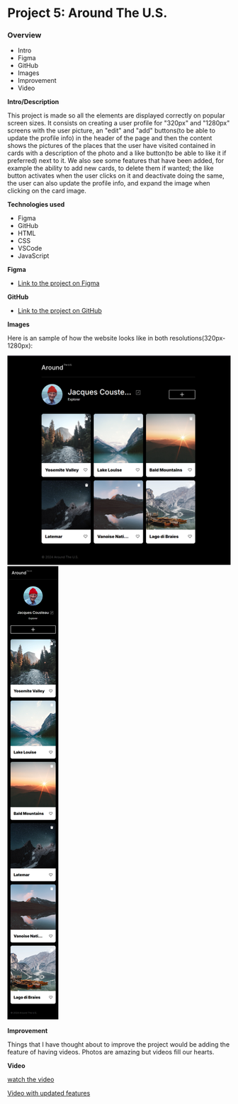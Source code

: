 # Project 5: Around The U.S.

### Overview  

* Intro  
* Figma  
* GitHub
* Images  
* Improvement 
* Video
  
**Intro/Description**
  
This project is made so all the elements are displayed correctly on popular screen sizes. It consists on creating a user profile for "320px" and "1280px" screens with the user picture, an "edit" and "add" buttons(to be able to update the profile info) in the header of the page and then the content shows the pictures of the places that the user have visited contained in cards with a description of the photo and a like button(to be able to like it if preferred) next to it. We also see some features that have been added, for example the ability to add new cards, to delete them if wanted; the like button activates when the user clicks on it and deactivate doing the same, the user can also update the profile info, and expand the image when clicking on the card image.
  
**Technologies used**

* Figma
* GitHub
* HTML
* CSS
* VSCode
* JavaScript

**Figma**  
  
* [Link to the project on Figma](https://www.figma.com/design/JFPhASqvZ5pBjQV2ouUlim/Sprint-5_-Around-The-U.S.-_-desktop-%2B-mobile-(Copy)?node-id=0-1&t=93lWuOTVhUBWb9k5-0)  
  
**GitHub**
* [Link to the project on GitHub](https://obito2912.github.io/se_project_aroundtheus/)  

**Images**  

Here is an sample of how the website looks like in both resolutions(320px-1280px): 
  
![alt text](media-file/main-page.png) 
![alt text](media-file/mobile-page.png)

**Improvement**

Things that I have thought about to improve the project would be adding the feature of having videos. Photos are amazing but videos fill our hearts.

**Video**

[watch the video](https://github.com/Obito2912/se_project_aroundtheus/assets/170279060/2881fbbe-5b7d-41f3-87b8-baf97eafa178)



[Video with updated features](https://github.com/user-attachments/assets/fa80bdb8-e8a2-41a1-9269-d1772b0e2134)
